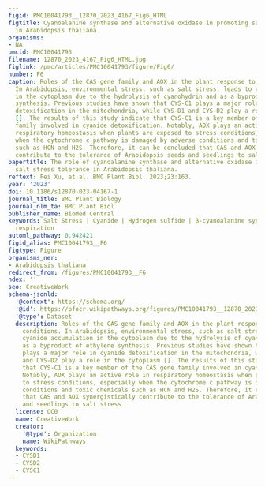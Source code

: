 ```yaml
---
figid: PMC10041793__12870_2023_4167_Fig6_HTML
figtitle: Cyanoalanine synthase and alternative oxidase in promoting salt stress tolerance
  in Arabidopsis thaliana
organisms:
- NA
pmcid: PMC10041793
filename: 12870_2023_4167_Fig6_HTML.jpg
figlink: /pmc/articles/PMC10041793/figure/Fig6/
number: F6
caption: Roles of the CAS gene family and AOX in the plant response to stress conditions.
  In Arabidopsis, environmental stress, such as salt stress, leads to cyanide accumulation
  in the cytoplasm due to the hydrolysis of cyanohydrin and as a byproduct of ethylene
  synthesis. Previous studies have shown that CYS-C1 plays a major role in cyanide
  detoxification in the mitochondria, while CYS-D1 and CYS-D2 play a role in the cytoplasm
  []. The results of this study indicate that CYS-C1 is a key member of the CAS gene
  family involved in cyanide detoxification. Notably, AOX plays an active role in
  respiratory homeostasis when plants are exposed to stress conditions, especially
  when the cytochrome c pathway is damaged by adverse conditions and toxic chemicals
  such as HCN and H2S. Therefore, it can be concluded that CAS and AOX synergistically
  contribute to the tolerance of Arabidopsis seeds and seedlings to salt stress
papertitle: The role of cyanoalanine synthase and alternative oxidase in promoting
  salt stress tolerance in Arabidopsis thaliana.
reftext: Fei Xu, et al. BMC Plant Biol. 2023;23:163.
year: '2023'
doi: 10.1186/s12870-023-04167-1
journal_title: BMC Plant Biology
journal_nlm_ta: BMC Plant Biol
publisher_name: BioMed Central
keywords: Salt Stress | Cyanide | Hydrogen sulfide | β-cyanoalanine synthase | Cellular
  respiration
automl_pathway: 0.942421
figid_alias: PMC10041793__F6
figtype: Figure
organisms_ner:
- Arabidopsis thaliana
redirect_from: /figures/PMC10041793__F6
ndex: ''
seo: CreativeWork
schema-jsonld:
  '@context': https://schema.org/
  '@id': https://pfocr.wikipathways.org/figures/PMC10041793__12870_2023_4167_Fig6_HTML.html
  '@type': Dataset
  description: Roles of the CAS gene family and AOX in the plant response to stress
    conditions. In Arabidopsis, environmental stress, such as salt stress, leads to
    cyanide accumulation in the cytoplasm due to the hydrolysis of cyanohydrin and
    as a byproduct of ethylene synthesis. Previous studies have shown that CYS-C1
    plays a major role in cyanide detoxification in the mitochondria, while CYS-D1
    and CYS-D2 play a role in the cytoplasm []. The results of this study indicate
    that CYS-C1 is a key member of the CAS gene family involved in cyanide detoxification.
    Notably, AOX plays an active role in respiratory homeostasis when plants are exposed
    to stress conditions, especially when the cytochrome c pathway is damaged by adverse
    conditions and toxic chemicals such as HCN and H2S. Therefore, it can be concluded
    that CAS and AOX synergistically contribute to the tolerance of Arabidopsis seeds
    and seedlings to salt stress
  license: CC0
  name: CreativeWork
  creator:
    '@type': Organization
    name: WikiPathways
  keywords:
  - CYSD1
  - CYSD2
  - CYSC1
---
```


